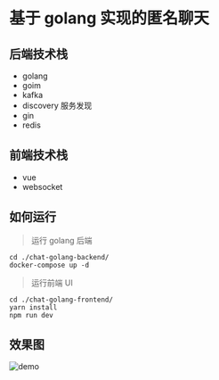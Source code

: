 # 基于 golang 实现的匿名聊天

## 后端技术栈

- golang
- goim
- kafka
- discovery 服务发现
- gin
- redis

## 前端技术栈

- vue
- websocket

## 如何运行

> 运行 golang 后端

```
cd ./chat-golang-backend/
docker-compose up -d
```

> 运行前端 UI

```
cd ./chat-golang-frontend/
yarn install
npm run dev
```

## 效果图

![demo](./docs/chat.png)
